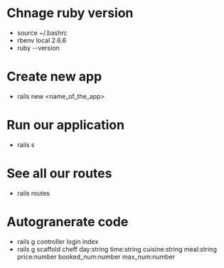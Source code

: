 
# Chnage ruby version
- source ~/.bashrc
- rbenv local 2.6.6
- ruby --version

# Create new app
- rails new <name_of_the_app>

# Run our application
- rails s

# See all our routes
- rails routes

# Autogranerate code
- rails g controller login index
- rails g scaffold cheff day:string time:string cuisine:string meal:string price:number booked_num:number max_num:number